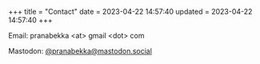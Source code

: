 +++
title = "Contact"
date = 2023-04-22 14:57:40
updated = 2023-04-22 14:57:40
+++

Email: pranabekka &lt;at&gt; gmail &lt;dot&gt; com

Mastodon: [@pranabekka@mastodon.social](https://mastodon.social/@pranabekka)
